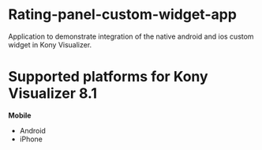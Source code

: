 # Rating-panel-custom-widget-app
Application to demonstrate integration of the native android and ios custom  widget in Kony Visualizer.

# Supported platforms for Kony Visualizer 8.1
**Mobile**
 * Android
 * iPhone
